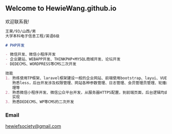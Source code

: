 ## Welcome to HewieWang.github.io

欢迎联系我!

```markdown
王昊/93/山西/男
大学本科电子信息工程/英语6级

# PHP开发

- 微信开发、微信小程序开发
- 企业建站、WEBAPP开发、THINKPHP+MYSQL商城开发、论坛开发
- DEDECMS、WORDPRESS等CMS二次开发

技能
1. 熟练使用TP框架、laravel框架建设一般的企业网站、前端使用bootstrap、layui、VUE、JQ等、
   熟悉less，后台开发涉及权限管理、网站各种参数管理、日志管理、会员管理员管理、轮播商品管
   理等
2. 熟悉微信小程序开发、微信公众平台开发，从服务器HTTPS配置，到前端页面，后台逻辑均由我一人
   实现
3. 熟悉DEDECMS、WP等CMS的二次开发


```





### Email

hewiefsociety@gmail.com
